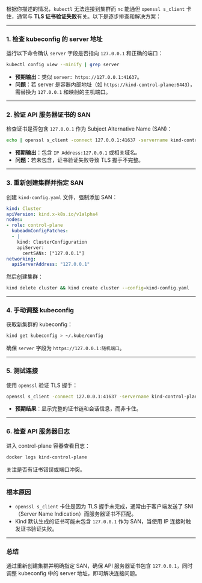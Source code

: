 根据你描述的情况，`kubectl` 无法连接到集群而 `nc` 能通但 `openssl s_client` 卡住，通常与 **TLS 证书验证失败**有关。以下是逐步排查和解决方案：

---

### 1. **检查 kubeconfig 的 server 地址**
运行以下命令确认 `server` 字段是否指向 `127.0.0.1` 和正确的端口：
```bash
kubectl config view --minify | grep server
```
- **预期输出**：类似 `server: https://127.0.0.1:41637`。
- **问题**：若 server 是容器内部地址（如 `https://kind-control-plane:6443`），需替换为 `127.0.0.1` 和映射的主机端口。

---

### 2. **验证 API 服务器证书的 SAN**
检查证书是否包含 `127.0.0.1` 作为 Subject Alternative Name (SAN)：
```bash
echo | openssl s_client -connect 127.0.0.1:41637 -servername kind-control-plane 2>/dev/null | openssl x509 -noout -text | grep -A1 "Subject Alternative Name"
```
- **预期输出**：包含 `IP Address:127.0.0.1` 或相关域名。
- **问题**：若未包含，证书验证失败导致 TLS 握手不完整。

---

### 3. **重新创建集群并指定 SAN**
创建 `kind-config.yaml` 文件，强制添加 SAN：
```yaml
kind: Cluster
apiVersion: kind.x-k8s.io/v1alpha4
nodes:
- role: control-plane
  kubeadmConfigPatches:
  - |
    kind: ClusterConfiguration
    apiServer:
      certSANs: ["127.0.0.1"]
networking:
  apiServerAddress: "127.0.0.1"
```
然后创建集群：
```bash
kind delete cluster && kind create cluster --config=kind-config.yaml
```

---

### 4. **手动调整 kubeconfig**
获取新集群的 kubeconfig：
```bash
kind get kubeconfig > ~/.kube/config
```
确保 `server` 字段为 `https://127.0.0.1:随机端口`。

---

### 5. **测试连接**
使用 `openssl` 验证 TLS 握手：
```bash
openssl s_client -connect 127.0.0.1:41637 -servername kind-control-plane
```
- **预期结果**：显示完整的证书链和会话信息，而非卡住。

---

### 6. **检查 API 服务器日志**
进入 control-plane 容器查看日志：
```bash
docker logs kind-control-plane
```
关注是否有证书错误或端口冲突。

---

### **根本原因**
- `openssl s_client` 卡住是因为 TLS 握手未完成，通常由于客户端发送了 SNI（Server Name Indication）而服务器证书不匹配。
- Kind 默认生成的证书可能未包含 `127.0.0.1` 作为 SAN，当使用 IP 连接时触发证书验证失败。

---

### **总结**
通过重新创建集群并明确指定 SAN，确保 API 服务器证书包含 `127.0.0.1`，同时调整 kubeconfig 中的 server 地址，即可解决连接问题。
